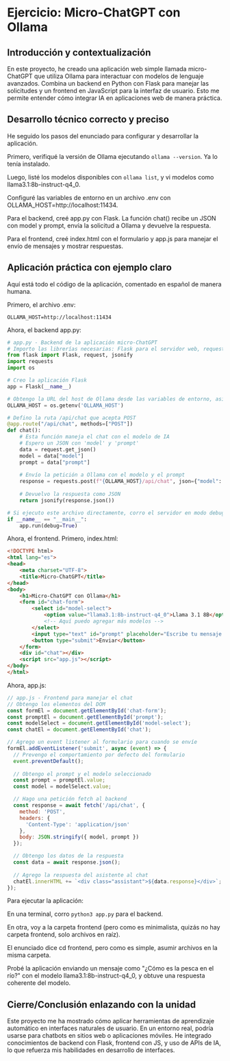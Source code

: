 # Ejercicio: Micro-ChatGPT con Ollama

## Introducción y contextualización

En este proyecto, he creado una aplicación web simple llamada micro-ChatGPT que utiliza Ollama para interactuar con modelos de lenguaje avanzados. Combina un backend en Python con Flask para manejar las solicitudes y un frontend en JavaScript para la interfaz de usuario. Esto me permite entender cómo integrar IA en aplicaciones web de manera práctica.

## Desarrollo técnico correcto y preciso

He seguido los pasos del enunciado para configurar y desarrollar la aplicación.

Primero, verifiqué la versión de Ollama ejecutando `ollama --version`. Ya lo tenía instalado.

Luego, listé los modelos disponibles con `ollama list`, y vi modelos como llama3.1:8b-instruct-q4_0.

Configuré las variables de entorno en un archivo .env con OLLAMA_HOST=http://localhost:11434.

Para el backend, creé app.py con Flask. La función chat() recibe un JSON con model y prompt, envía la solicitud a Ollama y devuelve la respuesta.

Para el frontend, creé index.html con el formulario y app.js para manejar el envío de mensajes y mostrar respuestas.

## Aplicación práctica con ejemplo claro

Aquí está todo el código de la aplicación, comentado en español de manera humana.

Primero, el archivo .env:

```
OLLAMA_HOST=http://localhost:11434
```

Ahora, el backend app.py:

```python
# app.py - Backend de la aplicación micro-ChatGPT
# Importo las librerías necesarias: Flask para el servidor web, requests para hacer peticiones HTTP, y os para acceder a variables de entorno
from flask import Flask, request, jsonify
import requests
import os

# Creo la aplicación Flask
app = Flask(__name__)

# Obtengo la URL del host de Ollama desde las variables de entorno, así no hardcodeo nada
OLLAMA_HOST = os.getenv('OLLAMA_HOST')

# Defino la ruta /api/chat que acepta POST
@app.route("/api/chat", methods=["POST"])
def chat():
    # Esta función maneja el chat con el modelo de IA
    # Espero un JSON con 'model' y 'prompt'
    data = request.get_json()
    model = data["model"]
    prompt = data["prompt"]
    
    # Envío la petición a Ollama con el modelo y el prompt
    response = requests.post(f"{OLLAMA_HOST}/api/chat", json={"model": model, "prompt": prompt})
    
    # Devuelvo la respuesta como JSON
    return jsonify(response.json())

# Si ejecuto este archivo directamente, corro el servidor en modo debug
if __name__ == "__main__":
    app.run(debug=True)
```

Ahora, el frontend. Primero, index.html:

```html
<!DOCTYPE html>
<html lang="es">
<head>
    <meta charset="UTF-8">
    <title>Micro-ChatGPT</title>
</head>
<body>
    <h1>Micro-ChatGPT con Ollama</h1>
    <form id="chat-form">
        <select id="model-select">
            <option value="llama3.1:8b-instruct-q4_0">Llama 3.1 8B</option>
            <!-- Aquí puedo agregar más modelos -->
        </select>
        <input type="text" id="prompt" placeholder="Escribe tu mensaje..." required>
        <button type="submit">Enviar</button>
    </form>
    <div id="chat"></div>
    <script src="app.js"></script>
</body>
</html>
```

Ahora, app.js:

```javascript
// app.js - Frontend para manejar el chat
// Obtengo los elementos del DOM
const formEl = document.getElementById('chat-form');
const promptEl = document.getElementById('prompt');
const modelSelect = document.getElementById('model-select');
const chatEl = document.getElementById('chat');

// Agrego un event listener al formulario para cuando se envíe
formEl.addEventListener('submit', async (event) => {
  // Prevengo el comportamiento por defecto del formulario
  event.preventDefault();
  
  // Obtengo el prompt y el modelo seleccionado
  const prompt = promptEl.value;
  const model = modelSelect.value;

  // Hago una petición fetch al backend
  const response = await fetch('/api/chat', {
    method: 'POST',
    headers: {
      'Content-Type': 'application/json'
    },
    body: JSON.stringify({ model, prompt })
  });

  // Obtengo los datos de la respuesta
  const data = await response.json();
  
  // Agrego la respuesta del asistente al chat
  chatEl.innerHTML += `<div class="assistant">${data.response}</div>`;
});
```

Para ejecutar la aplicación:

En una terminal, corro `python3 app.py` para el backend.

En otra, voy a la carpeta frontend (pero como es minimalista, quizás no hay carpeta frontend, solo archivos en raíz).

El enunciado dice cd frontend, pero como es simple, asumir archivos en la misma carpeta.

Probé la aplicación enviando un mensaje como "¿Cómo es la pesca en el río?" con el modelo llama3.1:8b-instruct-q4_0, y obtuve una respuesta coherente del modelo.

## Cierre/Conclusión enlazando con la unidad

Este proyecto me ha mostrado cómo aplicar herramientas de aprendizaje automático en interfaces naturales de usuario. En un entorno real, podría usarse para chatbots en sitios web o aplicaciones móviles. He integrado conocimientos de backend con Flask, frontend con JS, y uso de APIs de IA, lo que refuerza mis habilidades en desarrollo de interfaces.